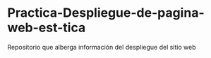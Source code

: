 # Practica-Despliegue-de-pagina-web-est-tica
Repositorio que alberga información del despliegue del sitio web

